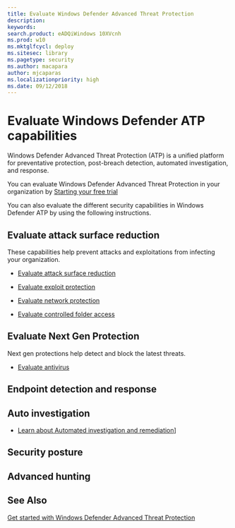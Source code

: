 ```yaml
---
title: Evaluate Windows Defender Advanced Threat Protection
description: 
keywords: 
search.product: eADQiWindows 10XVcnh
ms.prod: w10
ms.mktglfcycl: deploy
ms.sitesec: library
ms.pagetype: security
ms.author: macapara
author: mjcaparas
ms.localizationpriority: high
ms.date: 09/12/2018
---
```


# Evaluate Windows Defender ATP capabilities
Windows Defender Advanced Threat Protection (ATP) is a unified platform for preventative protection, post-breach detection, automated investigation, and response.

You can evaluate Windows Defender Advanced Threat Protection in your organization by [Starting your free trial](https://www.microsoft.com/en-us/WindowsForBusiness/windows-atp)

You can also evaluate the different security capabilities in Windows Defender ATP by using the following instructions. 

## Evaluate attack surface reduction
These capabilities help prevent attacks and exploitations from infecting your organization.
- [Evaluate attack surface reduction](./windows-defender-exploit-guard/evaluate-attack-surface-reduction.md)

- [Evaluate exploit protection](windows-defender-exploit-guard/evaluate-exploit-protection.md)
- [Evaluate network protection](windows-defender-exploit-guard/evaluate-exploit-protection.md)
- [Evaluate controlled folder access](evaluate-controlled-folder-access.md)

## Evaluate Next Gen Protection
Next gen protections help detect and block the latest threats.
- [Evaluate antivirus](windows-defender-antivirus/evaluate-windows-defender-antivirus.md)

## Endpoint detection and response

## Auto investigation
- [Learn about Automated investigation and remediation](windows-defender-atp/automated-investigations-windows-defender-advanced-threat-protection.md)]

## Security posture

## Advanced hunting

## See Also
[Get started with Windows Defender Advanced Threat Protection](get-started.md)